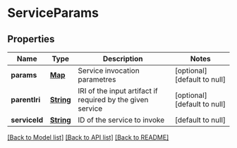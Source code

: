 # ServiceParams
## Properties

Name | Type | Description | Notes
------------ | ------------- | ------------- | -------------
**params** | [**Map**](AnyType.md) | Service invocation parametres | [optional] [default to null]
**parentIri** | [**String**](string.md) | IRI of the input artifact if required by the given service | [optional] [default to null]
**serviceId** | [**String**](string.md) | ID of the service to invoke | [default to null]

[[Back to Model list]](../README.md#documentation-for-models) [[Back to API list]](../README.md#documentation-for-api-endpoints) [[Back to README]](../README.md)

